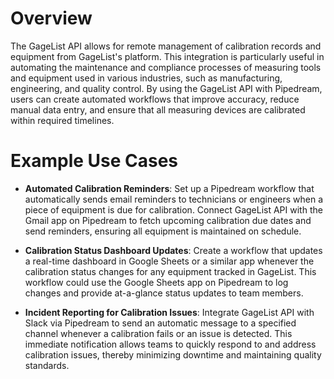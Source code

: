# Overview

The GageList API allows for remote management of calibration records and equipment from GageList's platform. This integration is particularly useful in automating the maintenance and compliance processes of measuring tools and equipment used in various industries, such as manufacturing, engineering, and quality control. By using the GageList API with Pipedream, users can create automated workflows that improve accuracy, reduce manual data entry, and ensure that all measuring devices are calibrated within required timelines.

# Example Use Cases

- **Automated Calibration Reminders**: Set up a Pipedream workflow that automatically sends email reminders to technicians or engineers when a piece of equipment is due for calibration. Connect GageList API with the Gmail app on Pipedream to fetch upcoming calibration due dates and send reminders, ensuring all equipment is maintained on schedule.

- **Calibration Status Dashboard Updates**: Create a workflow that updates a real-time dashboard in Google Sheets or a similar app whenever the calibration status changes for any equipment tracked in GageList. This workflow could use the Google Sheets app on Pipedream to log changes and provide at-a-glance status updates to team members.

- **Incident Reporting for Calibration Issues**: Integrate GageList API with Slack via Pipedream to send an automatic message to a specified channel whenever a calibration fails or an issue is detected. This immediate notification allows teams to quickly respond to and address calibration issues, thereby minimizing downtime and maintaining quality standards.
